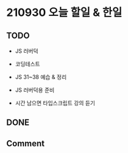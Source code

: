# 210930 오늘 할일 & 한일

## TODO

- JS 러버덕

- 코딩테스트

- JS 31~38 예습 & 정리

- JS 러버덕용 준비

- 시간 남으면 타입스크립트 강의 듣기

## DONE

## Comment

